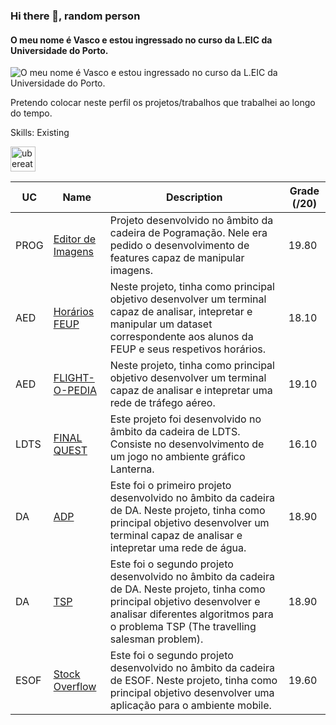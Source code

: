 ### Hi there 👋, random person 
#### O meu nome é Vasco e estou ingressado no curso da L.EIC da Universidade do Porto.
![O meu nome é Vasco e estou ingressado no curso da L.EIC da Universidade do Porto.](https://upload.wikimedia.org/wikipedia/pt/2/2b/Feuporto.png)

Pretendo colocar neste perfil os projetos/trabalhos que trabalhei ao longo do tempo. 

Skills: Existing 



[<img src='https://cdn.jsdelivr.net/npm/simple-icons@3.0.1/icons/ubereats.svg' alt='ubereats' height='40'>](https://www.ubereats.com/pt-en?utm_source=AdWords_Brand&utm_campaign=CM2336083-search-google-brand_140_-99_PT-National_e_web_acq_cpc_en_T1_Generic_BM_uber%20eats_kwd-111378724137_668094860141_152803094780_b_c&campaign_id=20424260122&adg_id=152803094780&fi_id=&match=b&net=g&dev=c&dev_m=&ad_id=668094860141&cre=668094860141&kwid=kwd-111378724137&kw=uber%20eats&placement=&tar=&gclsrc=aw.ds&gad_source=1&gclid=CjwKCAiAlcyuBhBnEiwAOGZ2S5Ov8y-NLIbdvs_KD2fZP8ylP0L2dMQJqhISmxkerJ3bC2do4j0I0xoCPY0QAvD_BwE)  

| UC   | Name      | Description                                                                                                                                                   | Grade (/20) |
|------|-----------|---------------------------------------------------------------------------------------------------------------------------------------------------------------|-------------|
| PROG | [Editor de Imagens](https://github.com/pchmelo/Projeto_prog)  | Projeto desenvolvido no âmbito da cadeira de Pogramação. Nele era pedido o desenvolvimento de features capaz de manipular imagens.                                                                                                    | 19.80        |
| AED | [Horários FEUP](https://github.com/pchmelo/AED_project_1)  | Neste projeto, tinha como principal objetivo desenvolver um terminal capaz de analisar, intepretar e manipular um dataset correspondente aos alunos da FEUP e seus respetivos horários.                                                                                                    | 18.10        |
| AED | [FLIGHT-O-PEDIA](https://github.com/pchmelo/AED_project_2)  | Neste projeto, tinha como principal objetivo desenvolver um terminal capaz de analisar e intepretar uma rede de tráfego aéreo.                                                                                                    | 19.10        |
| LDTS | [FINAL QUEST](https://github.com/pchmelo/Projeto_LDTS)  | Este projeto foi desenvolvido no âmbito da cadeira de LDTS. Consiste no desenvolvimento de um jogo no ambiente gráfico Lanterna.                                                                                                    | 16.10        |
| DA | [ADP](https://github.com/pchmelo/DA_project_1)  | Este foi o primeiro projeto desenvolvido no âmbito da cadeira de DA. Neste projeto, tinha como principal objetivo desenvolver um terminal capaz de analisar e intepretar uma rede de água.                                                                                                    | 18.90        |
| DA | [TSP](https://github.com/pchmelo/DA_project_2)  | Este foi o segundo projeto desenvolvido no âmbito da cadeira de DA. Neste projeto, tinha como principal objetivo desenvolver e analisar diferentes algoritmos para o problema TSP (The travelling salesman problem).                                                                                                 | 18.90        |
| ESOF | [Stock Overflow](https://github.com/pchmelo/ESOF_Project)  | Este foi o segundo projeto desenvolvido no âmbito da cadeira de ESOF. Neste projeto, tinha como principal objetivo desenvolver uma aplicação para o ambiente mobile.                                                                                                 | 19.60        |



